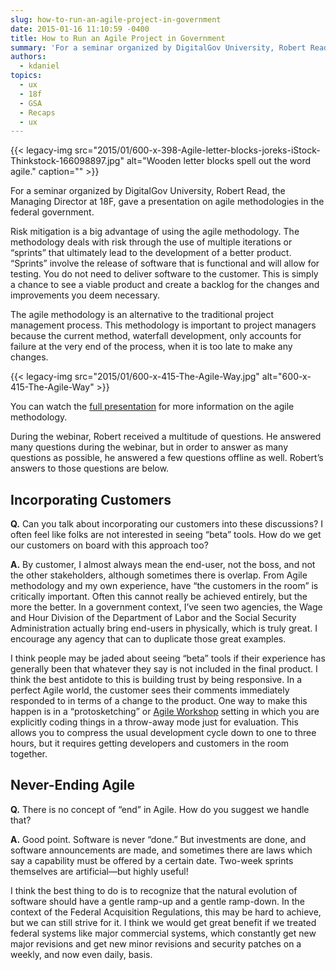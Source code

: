 ```yaml
---
slug: how-to-run-an-agile-project-in-government
date: 2015-01-16 11:10:59 -0400
title: How to Run an Agile Project in Government
summary: 'For a seminar organized by DigitalGov University, Robert Read, the Managing Director at 18F, gave a presentation on agile methodologies in the federal government. Risk mitigation is a big advantage of using the agile methodology. The methodology deals with risk through the use of multiple iterations or &#8220;sprints&#8221; that ultimately lead to the development of'
authors:
  - kdaniel
topics:
  - ux
  - 18f
  - GSA
  - Recaps
  - ux
---
```


{{< legacy-img src="2015/01/600-x-398-Agile-letter-blocks-joreks-iStock-Thinkstock-166098897.jpg" alt="Wooden letter blocks spell out the word agile." caption="" >}} 

For a seminar organized by DigitalGov University, Robert Read, the Managing Director at 18F, gave a presentation on agile methodologies in the federal government.

Risk mitigation is a big advantage of using the agile methodology. The methodology deals with risk through the use of multiple iterations or &#8220;sprints&#8221; that ultimately lead to the development of a better product. &#8220;Sprints&#8221; involve the release of software that is functional and will allow for testing. You do not need to deliver software to the customer. This is simply a chance to see a viable product and create a backlog for the changes and improvements you deem necessary.

The agile methodology is an alternative to the traditional project management process. This methodology is important to project managers because the current method, waterfall development, only accounts for failure at the very end of the process, when it is too late to make any changes.

{{< legacy-img src="2015/01/600-x-415-The-Agile-Way.jpg" alt="600-x-415-The-Agile-Way" >}}

You can watch the [full presentation](https://www.youtube.com/watch?v=FpBjClJTVQ0&feature=youtu.be) for more information on the agile methodology.

During the webinar, Robert received a multitude of questions. He answered many questions during the webinar, but in order to answer as many questions as possible, he answered a few questions offline as well. Robert’s answers to those questions are below.

## Incorporating Customers

**Q.** Can you talk about incorporating our customers into these discussions? I often feel like folks are not interested in seeing &#8220;beta&#8221; tools. How do we get our customers on board with this approach too?

**A.** By customer, I almost always mean the end-user, not the boss, and not the other stakeholders, although sometimes there is overlap. From Agile methodology and my own experience, have “the customers in the room” is critically important. Often this cannot really be achieved entirely, but the more the better. In a government context, I’ve seen two agencies, the Wage and Hour Division of the Department of Labor and the Social Security Administration actually bring end-users in physically, which is truly great. I encourage any agency that can to duplicate those great examples.

I think people may be jaded about seeing “beta” tools if their experience has generally been that whatever they say is not included in the final product. I think the best antidote to this is building trust by being responsive. In a perfect Agile world, the customer sees their comments immediately responded to in terms of a change to the product. One way to make this happen is in a “protosketching” or <a href="https://18f.gsa.gov/2014/10/21/how-to-run-your-own-3-sprint-agile-workshop/" target="_blank">Agile Workshop</a> setting in which you are explicitly coding things in a throw-away mode just for evaluation. This allows you to compress the usual development cycle down to one to three hours, but it requires getting developers and customers in the room together.

## Never-Ending Agile

**Q.** There is no concept of “end” in Agile. How do you suggest we handle that?

**A.** Good point. Software is never “done.” But investments are done, and software announcements are made, and sometimes there are laws which say a capability must be offered by a certain date. Two-week sprints themselves are artificial—but highly useful!

I think the best thing to do is to recognize that the natural evolution of software should have a gentle ramp-up and a gentle ramp-down. In the context of the Federal Acquisition Regulations, this may be hard to achieve, but we can still strive for it. I think we would get great benefit if we treated federal systems like major commercial systems, which constantly get new major revisions and get new minor revisions and security patches on a weekly, and now even daily, basis.